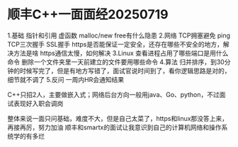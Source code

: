 # 顺丰C++一面面经20250719

1.基础
指针和引用
虚函数
malloc/new
free有什么隐患
2.网络
TCP拥塞避免
ping
TCP三次握手
SSL握手
https是否能保证一定安全，还存在哪些不安全的地方，解决方法是啥
https通信太慢，如何解决
3.Linux
查看进程占用了哪些端口是用什么命令
删除一个文件夹里一天前建立的文件要用哪些命令
4.算法
归并排序，到30分钟的时候写完了，但是有地方写错了，面试官说时间到了，看你逻辑思路是对的，细节就不调了
5.反问
一周内HR会通知结果

C++只招2人，主要做嵌入式；网络后台方向一般用java、Go、python，不过面试表现好入职会调岗

整体来说一面只问基础，难度不大，但是自己太菜了，https和linux那没答上来，再接再厉，努力加油
顺丰和smartx的面试让我意识到自己的计算机网络和操作系统学的有多烂
